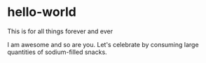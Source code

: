 # hello-world
This is for all things forever and ever

I am awesome and so are you. Let's celebrate by consuming large quantities of sodium-filled snacks.
